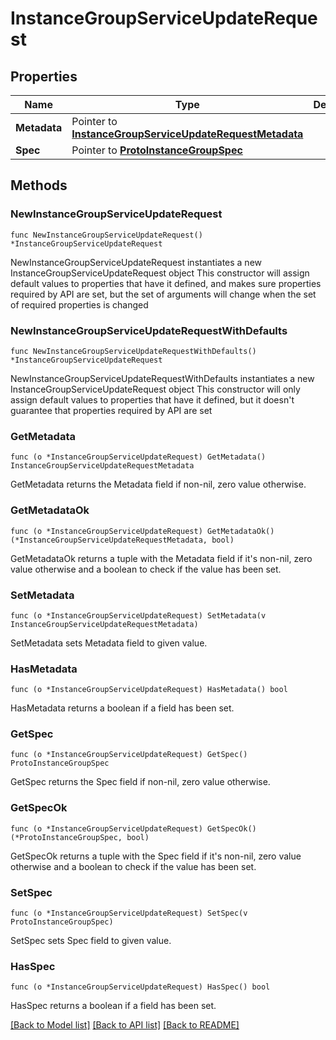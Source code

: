 # InstanceGroupServiceUpdateRequest

## Properties

Name | Type | Description | Notes
------------ | ------------- | ------------- | -------------
**Metadata** | Pointer to [**InstanceGroupServiceUpdateRequestMetadata**](InstanceGroupServiceUpdateRequestMetadata.md) |  | [optional] 
**Spec** | Pointer to [**ProtoInstanceGroupSpec**](ProtoInstanceGroupSpec.md) |  | [optional] 

## Methods

### NewInstanceGroupServiceUpdateRequest

`func NewInstanceGroupServiceUpdateRequest() *InstanceGroupServiceUpdateRequest`

NewInstanceGroupServiceUpdateRequest instantiates a new InstanceGroupServiceUpdateRequest object
This constructor will assign default values to properties that have it defined,
and makes sure properties required by API are set, but the set of arguments
will change when the set of required properties is changed

### NewInstanceGroupServiceUpdateRequestWithDefaults

`func NewInstanceGroupServiceUpdateRequestWithDefaults() *InstanceGroupServiceUpdateRequest`

NewInstanceGroupServiceUpdateRequestWithDefaults instantiates a new InstanceGroupServiceUpdateRequest object
This constructor will only assign default values to properties that have it defined,
but it doesn't guarantee that properties required by API are set

### GetMetadata

`func (o *InstanceGroupServiceUpdateRequest) GetMetadata() InstanceGroupServiceUpdateRequestMetadata`

GetMetadata returns the Metadata field if non-nil, zero value otherwise.

### GetMetadataOk

`func (o *InstanceGroupServiceUpdateRequest) GetMetadataOk() (*InstanceGroupServiceUpdateRequestMetadata, bool)`

GetMetadataOk returns a tuple with the Metadata field if it's non-nil, zero value otherwise
and a boolean to check if the value has been set.

### SetMetadata

`func (o *InstanceGroupServiceUpdateRequest) SetMetadata(v InstanceGroupServiceUpdateRequestMetadata)`

SetMetadata sets Metadata field to given value.

### HasMetadata

`func (o *InstanceGroupServiceUpdateRequest) HasMetadata() bool`

HasMetadata returns a boolean if a field has been set.

### GetSpec

`func (o *InstanceGroupServiceUpdateRequest) GetSpec() ProtoInstanceGroupSpec`

GetSpec returns the Spec field if non-nil, zero value otherwise.

### GetSpecOk

`func (o *InstanceGroupServiceUpdateRequest) GetSpecOk() (*ProtoInstanceGroupSpec, bool)`

GetSpecOk returns a tuple with the Spec field if it's non-nil, zero value otherwise
and a boolean to check if the value has been set.

### SetSpec

`func (o *InstanceGroupServiceUpdateRequest) SetSpec(v ProtoInstanceGroupSpec)`

SetSpec sets Spec field to given value.

### HasSpec

`func (o *InstanceGroupServiceUpdateRequest) HasSpec() bool`

HasSpec returns a boolean if a field has been set.


[[Back to Model list]](../README.md#documentation-for-models) [[Back to API list]](../README.md#documentation-for-api-endpoints) [[Back to README]](../README.md)


